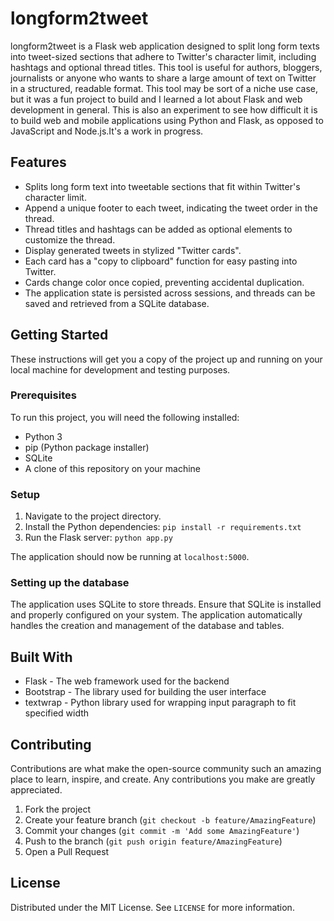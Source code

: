 # longform2tweet

longform2tweet is a Flask web application designed to split long form texts into tweet-sized sections that adhere to Twitter's character limit, including hashtags and optional thread titles. This tool is useful for authors, bloggers, journalists or anyone who wants to share a large amount of text on Twitter in a structured, readable format. This tool may be sort of a niche use case, but it was a fun project to build and I learned a lot about Flask and web development in general. This is also an experiment to see how difficult it is to build web and mobile applications using Python and Flask, as opposed to JavaScript and Node.js.It's a work in progress.
## Features

- Splits long form text into tweetable sections that fit within Twitter's character limit.
- Append a unique footer to each tweet, indicating the tweet order in the thread.
- Thread titles and hashtags can be added as optional elements to customize the thread.
- Display generated tweets in stylized "Twitter cards".
- Each card has a "copy to clipboard" function for easy pasting into Twitter.
- Cards change color once copied, preventing accidental duplication.
- The application state is persisted across sessions, and threads can be saved and retrieved from a SQLite database.

## Getting Started

These instructions will get you a copy of the project up and running on your local machine for development and testing purposes.

### Prerequisites

To run this project, you will need the following installed:

- Python 3
- pip (Python package installer)
- SQLite
- A clone of this repository on your machine

### Setup

1. Navigate to the project directory.
2. Install the Python dependencies: `pip install -r requirements.txt`
3. Run the Flask server: `python app.py`

The application should now be running at `localhost:5000`.

### Setting up the database

The application uses SQLite to store threads. Ensure that SQLite is installed and properly configured on your system. The application automatically handles the creation and management of the database and tables.

## Built With

- Flask - The web framework used for the backend
- Bootstrap - The library used for building the user interface
- textwrap - Python library used for wrapping input paragraph to fit specified width

## Contributing

Contributions are what make the open-source community such an amazing place to learn, inspire, and create. Any contributions you make are greatly appreciated.

1. Fork the project
2. Create your feature branch (`git checkout -b feature/AmazingFeature`)
3. Commit your changes (`git commit -m 'Add some AmazingFeature'`)
4. Push to the branch (`git push origin feature/AmazingFeature`)
5. Open a Pull Request

## License

Distributed under the MIT License. See `LICENSE` for more information.
